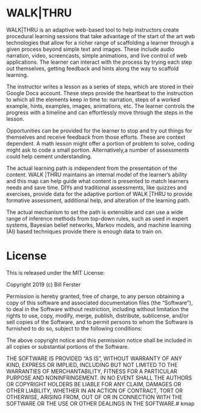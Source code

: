 # WALK|THRU

WALK|THRU is an adaptive web-based tool to help instructors create procedural learning sessions that take advantage of the start of the art web technologies that allow for a richer range of scaffolding a learner through a given process beyond simple text and images. These include audio narration, video, screencasts, simple animations, and live control of web applications. The learner can interact with the process by trying each step out themselves, getting feedback and hints along the way to scaffold learning.

The instructor writes a lesson as a series of steps, which are stored in their Google Docs account. These steps provide the heartbeat to the instruction to which all the elements keep in time to: narration, steps of a worked example, hints, examples, images, animations, etc. The learner controls the progress with a timeline and can effortlessly move through the steps in the lesson. 
 
Opportunities can be provided for the learner to stop and try out things for themselves and receive feedback from those efforts. These are context dependent. A math lesson might offer a portion of problem to solve, coding might ask to code a small portion. Alternatively,a number of assessments could help cement understanding.
 
The actual learning path is independent from the presentation of the content. WALK |THRU maintains an internal model of the learner’s ability and this map can help guide what content is presented to match learners needs and save time. DIYs and traditional assessments, like quizzes and exercises, provide data for the adaptive portion of WALK |THRU to provide formative assessment, additional help, and alteration of the learning path.
 
The actual mechanism to set the path is extensible and can use a wide range of inference methods from top-down rules, such as used in expert systems, Bayesian belief networks,  Markov models, and machine learning (AI) based techniques provide there is enough data to train on.
 
License
=====

This is released under the MIT License:

Copyright 2019 (c) Bill Ferster

Permission is hereby granted, free of charge, to any person obtaining a copy
of this software and associated documentation files (the “Software”), to deal
in the Software without restriction, including without limitation the rights
to use, copy, modify, merge, publish, distribute, sublicense, and/or sell
copies of the Software, and to permit persons to whom the Software is
furnished to do so, subject to the following conditions:

The above copyright notice and this permission notice shall be included in
all copies or substantial portions of the Software.

THE SOFTWARE IS PROVIDED “AS IS”, WITHOUT WARRANTY OF ANY KIND, EXPRESS OR
IMPLIED, INCLUDING BUT NOT LIMITED TO THE WARRANTIES OF MERCHANTABILITY,
FITNESS FOR A PARTICULAR PURPOSE AND NONINFRINGEMENT. IN NO EVENT SHALL THE
AUTHORS OR COPYRIGHT HOLDERS BE LIABLE FOR ANY CLAIM, DAMAGES OR OTHER
LIABILITY, WHETHER IN AN ACTION OF CONTRACT, TORT OR OTHERWISE, ARISING FROM,
OUT OF OR IN CONNECTION WITH THE SOFTWARE OR THE USE OR OTHER DEALINGS IN
THE SOFTWARE.# kmap

